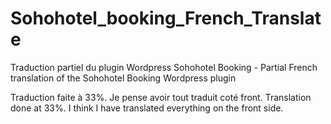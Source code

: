 # Sohohotel_booking_French_Translate
Traduction partiel du plugin Wordpress Sohohotel Booking - Partial French translation of the Sohohotel Booking Wordpress plugin

Traduction faite à 33%. Je pense avoir tout traduit coté front.
Translation done at 33%. I think I have translated everything on the front side.
